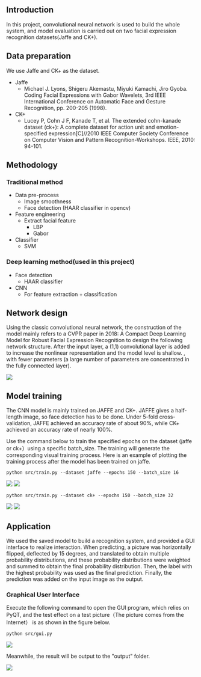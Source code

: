 ## Introduction
In this project, convolutional neural network is used to build the whole system, and model evaluation is carried out on two facial expression recognition datasets(Jaffe and CK+).


## Data preparation
We use Jaffe and CK+ as the dataset.
 - Jaffe
   - Michael J. Lyons, Shigeru Akemastu, Miyuki Kamachi, Jiro Gyoba. Coding Facial Expressions with Gabor Wavelets, 3rd IEEE International Conference on Automatic Face and Gesture Recognition, pp. 200-205 (1998).
 - CK+
   - Lucey P, Cohn J F, Kanade T, et al. The extended cohn-kanade dataset (ck+): A complete dataset for action unit and emotion-specified expression[C]//2010 IEEE Computer Society Conference on Computer Vision and Pattern Recognition-Workshops. IEEE, 2010: 94-101.



## Methodology
### **Traditional method**
- Data pre-process
	- Image smoothness
	- Face detection (HAAR classifier in opencv)
- Feature engineering
	- Extract facial feature
		- LBP
		- Gabor
- Classifier
	- SVM
### **Deep learning method**(used in this project)
- Face detection
	- HAAR classifier
- CNN
  - For feature extraction + classification


## Network design
Using the classic convolutional neural network, the construction of the model mainly refers to a CVPR paper in 2018: A Compact Deep Learning Model for Robust Facial Expression Recognition to design the following network structure. After the input layer, a (1,1) convolutional layer is added to increase the nonlinear representation and the model level is shallow. , with fewer parameters (a large number of parameters are concentrated in the fully connected layer).

![](./assets/network_structure.png)


## Model training
The CNN model is mainly trained on JAFFE and CK+. JAFFE gives a half-length image, so face detection has to be done. Under 5-fold cross-validation, JAFFE achieved an accuracy rate of about 90%, while CK+ achieved an accuracy rate of nearly 100%.

Use the command below to train the specified epochs on the dataset (jaffe or ck+）using a specific batch_size. The training will generate the corresponding visual training process. Here is an example of plotting the training process after the model has been trained on jaffe.

```shell
python src/train.py --dataset jaffe --epochs 150 --batch_size 16 
```
![](./results/his_acc_jaffe.png)
![](./results/his_loss_jaffe.png)

```shell
python src/train.py --dataset ck+ --epochs 150 --batch_size 32 
```
![](./results/his_acc_ck+.png)
![](./results/his_loss_ck+.png)



## Application 
We used the saved model to build a recognition system, and provided a GUI interface to realize interaction. When predicting, a picture was horizontally flipped, deflected by 15 degrees, and translated to obtain multiple probability distributions, and these probability distributions were weighted and summed to obtain the final probability distribution. Then, the label with the highest probability was used as the final prediction. Finally, the prediction was added on the input image as the output.
### **Graphical User Interface**

Execute the following command to open the GUI program, which relies on PyQT, and the test effect on a test picture（The picture comes from the Internet） is as shown in the figure below.

```shell
python src/gui.py
```
![](./results/gui.png)

Meanwhile, the result will be output to the "output" folder.

![](./results/rst.png)
